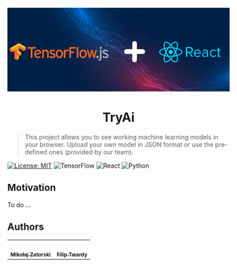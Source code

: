 <p align="center">  
  <img src="./reacttensorflowgraphics.png"/>
</p>
<h1 align="center">
  TryAi
</h1>

>This project allows you to see working machine learning models in your browser. Upload your own model in JSON format or use the pre-defined ones (provided by our team).

[![License: MIT](https://img.shields.io/badge/License-MIT-blue.svg)](https://opensource.org/licenses/MIT)
![TensorFlow](https://img.shields.io/badge/TensorFlow%20-%23FF6F00.svg?&style=flat&logo=TensorFlow&logoColor=white)
![React](https://img.shields.io/badge/react%20-%2320232a.svg?&style=flat&logo=react&logoColor=%2361DAFB)
![Python](https://img.shields.io/badge/python%20-%2314354C.svg?&style=flat&logo=python&logoColor=white)


## Motivation

To do ...

## Authors

<table>
  <tr>
    <td align="center"><a href="https://github.com/MikeyZat"><img src="https://avatars0.githubusercontent.com/u/41756225?s=460&u=a8048220c6af35242049df4c497a8a7a759840bc&v=4" width="100px;" alt=""/><br /><sub><b>Mikołaj Zatorski</b></sub></a></td>
   <td align="center"><a href="https://github.com/twrdyyy"><img src="https://avatars3.githubusercontent.com/u/34160783?s=460&u=9677563b0767a1e46b9a769a7d3827278b2c0346&v=4" width="100px;" alt=""/><br /><sub><b>Filip Twardy</b></sub></a></td>
    </tr>
</table
